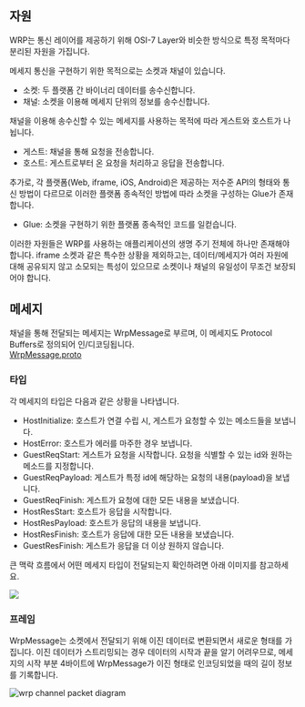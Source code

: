 ## 자원

WRP는 통신 레이어를 제공하기 위해 OSI-7 Layer와 비슷한 방식으로 특정 목적마다 분리된 자원을 가집니다.

메세지 통신을 구현하기 위한 목적으로는 소켓과 채널이 있습니다.

- 소켓: 두 플랫폼 간 바이너리 데이터를 송수신합니다.
- 채널: 소켓을 이용해 메세지 단위의 정보를 송수신합니다.

채널을 이용해 송수신할 수 있는 메세지를 사용하는 목적에 따라 게스트와 호스트가 나뉩니다.

- 게스트: 채널을 통해 요청을 전송합니다.
- 호스트: 게스트로부터 온 요청을 처리하고 응답을 전송합니다.

추가로, 각 플랫폼(Web, iframe, iOS, Android)은 제공하는 저수준 API의 형태와 통신 방법이 다르므로 이러한 플랫폼
종속적인 방법에 따라 소켓을 구성하는 Glue가 존재합니다.

- Glue: 소켓을 구현하기 위한 플랫폼 종속적인 코드를 일컫습니다.

이러한 자원들은 WRP를 사용하는 애플리케이션의 생명 주기 전체에 하나만 존재해야 합니다. iframe 소켓과 같은 특수한 상황을 제외하고는,
데이터/메세지가 여러 자원에 대해 공유되지 않고 소모되는 특성이 있으므로 소켓이나 채널의 유일성이 무조건 보장되어야 합니다.

## 메세지

채널을 통해 전달되는 메세지는 WrpMessage로 부르며, 이 메세지도 Protocol Buffers로 정의되어 인/디코딩됩니다.\
[WrpMessage.proto](https://github.com/pbkit/wrp-ts/blob/main/src/wrp.proto)

### 타입

각 메세지의 타입은 다음과 같은 상황을 나타냅니다.

- HostInitialize: 호스트가 연결 수립 시, 게스트가 요청할 수 있는 메소드들을 보냅니다.
- HostError: 호스트가 에러를 마주한 경우 보냅니다.
- GuestReqStart: 게스트가 요청을 시작합니다. 요청을 식별할 수 있는 id와 원하는 메소드를 지정합니다.
- GuestReqPayload: 게스트가 특정 id에 해당하는 요청의 내용(payload)을 보냅니다.
- GuestReqFinish: 게스트가 요청에 대한 모든 내용을 보냈습니다.
- HostResStart: 호스트가 응답을 시작합니다.
- HostResPayload: 호스트가 응답의 내용을 보냅니다.
- HostResFinish: 호스트가 응답에 대한 모든 내용을 보냈습니다.
- GuestResFinish: 게스트가 응답을 더 이상 원하지 않습니다.

큰 맥락 흐름에서 어떤 메세지 타입이 전달되는지 확인하려면 아래 이미지를 참고하세요.

[![](/wrp-message-type.png)](https://mermaid.live/edit#pako:eNptkcFSwyAQhl9lh6vJC3DoqRq8OE5z8MJlDathTIDCpjO103cXktRqlQMD_B__v7An0XlDQgrtEu0nch1tLb5HHLULGNl2NqBjUIAJXmJQPvFvpVmVZqIiqXqzaSQU7tFZtjjYT9LuyTOBP1AEVUHWW3IG8IB2wNeBYCTuvUnaDd4H7QCabHOnJMyuO9q3nCOLoOprwI7S93kuCWJ5QZq3ABenMppy6YfbMx4Hj2aRcyXL4pZ6sM6mvmgrsmSk4PNf_Q25qez_jBmqr9RNRp5EJUaKI1qTu3Iqihbc00hayLw0GD907tY5c1MwyHRvLPso5BsOiSqBE_v26DohOU50gdamrtT5CwcvqBU)

### 프레임

WrpMessage는 소켓에서 전달되기 위해 이진 데이터로 변환되면서 새로운 형태를 가집니다. 이진 데이터가 스트리밍되는 경우 데이터의 시작과
끝을 알기 어려우므로, 메세지의 시작 부분 4바이트에 WrpMessage가 이진 형태로 인코딩되었을 때의 길이 정보를 기록합니다.

<img
  alt="wrp channel packet diagram"
  src="https://kroki.io/packetdiag/svg/eNorSEzOTi1JyUxMV6jmUlBIzs8pz0wpyVCwVTA2sAYK5OWnpMZnpGamZ5QAxSzAYga6xlYKSr6pxcWJ6amGMXnBmVWpMXkaqXrpegqmmkogJSa6FihKAhIrc_ITU5SAUpa6hkYIOSNU7YYGEP2GxrpGyKoUkAwwAspZWino6elx1XIBAC0FNYs=">
